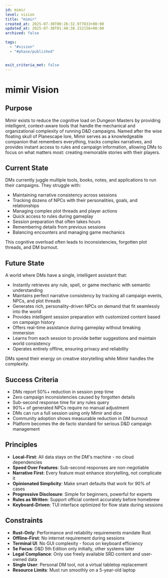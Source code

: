 ```yaml
---
id: mimir
level: vision
title: "mimir"
created_at: 2025-07-30T00:26:32.977033+00:00
updated_at: 2025-07-30T01:48:38.152156+00:00
archived: false

tags:
  - "#vision"
  - "#phase/published"


exit_criteria_met: false
---
```


# mimir Vision

## Purpose

Mimir exists to reduce the cognitive load on Dungeon Masters by providing intelligent, context-aware tools that handle the mechanical and organizational complexity of running D&D campaigns. Named after the wise floating skull of Planescape lore, Mimir serves as a knowledgeable companion that remembers everything, tracks complex narratives, and provides instant access to rules and campaign information, allowing DMs to focus on what matters most: creating memorable stories with their players.

## Current State

DMs currently juggle multiple tools, books, notes, and applications to run their campaigns. They struggle with:
- Maintaining narrative consistency across sessions
- Tracking dozens of NPCs with their personalities, goals, and relationships
- Managing complex plot threads and player actions
- Quick access to rules during gameplay
- Session preparation that often takes hours
- Remembering details from previous sessions
- Balancing encounters and managing game mechanics

This cognitive overload often leads to inconsistencies, forgotten plot threads, and DM burnout.

## Future State

A world where DMs have a single, intelligent assistant that:
- Instantly retrieves any rule, spell, or game mechanic with semantic understanding
- Maintains perfect narrative consistency by tracking all campaign events, NPCs, and plot threads
- Generates rich, personality-driven NPCs on demand that fit seamlessly into the world
- Provides intelligent session preparation with customized content based on campaign history
- Offers real-time assistance during gameplay without breaking immersion
- Learns from each session to provide better suggestions and maintain world consistency
- Operates entirely offline, ensuring privacy and reliability

DMs spend their energy on creative storytelling while Mimir handles the complexity.

## Success Criteria

- DMs report 50%+ reduction in session prep time
- Zero campaign inconsistencies caused by forgotten details
- Sub-second response time for any rules query
- 90%+ of generated NPCs require no manual adjustment
- DMs can run a full session using only Mimir and dice
- Community adoption shows measurable reduction in DM burnout
- Platform becomes the de facto standard for serious D&D campaign management

## Principles

- **Local-First**: All data stays on the DM's machine - no cloud dependencies
- **Speed Over Features**: Sub-second responses are non-negotiable
- **Narrative First**: Every feature must enhance storytelling, not complicate it
- **Opinionated Simplicity**: Make smart defaults that work for 90% of cases
- **Progressive Disclosure**: Simple for beginners, powerful for experts
- **Rules as Written**: Support official content accurately before homebrew
- **Keyboard-Driven**: TUI interface optimized for flow state during sessions

## Constraints

- **Rust-Only**: Performance and reliability requirements mandate Rust
- **Offline-First**: No internet requirement during sessions
- **Terminal UI**: No GUI complexity - focus on keyboard efficiency
- **5e Focus**: D&D 5th Edition only initially, other systems later
- **Legal Compliance**: Only use freely available SRD content and user-owned data
- **Single User**: Personal DM tool, not a virtual tabletop replacement
- **Resource Limits**: Must run smoothly on a 5-year-old laptop